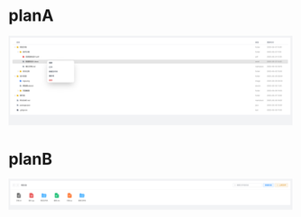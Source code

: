 # planA
![image](./assets/Snipaste_2025-06-11_08-46-04.png)

# planB
![image](./assets/Snipaste_2025-06-11_11-51-14.png)